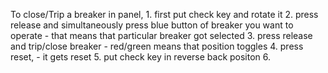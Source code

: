  To close/Trip a breaker in panel, 
	1. first put check key and rotate it
	2. press release and simultaneously press blue button of breaker you want to operate - that means that particular breaker got selected
	3. press release and trip/close breaker - red/green means that position toggles
	4. press reset, - it gets reset
	5. put check key in reverse back positon
	6. 